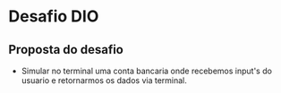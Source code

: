 # Desafio DIO

## Proposta do desafio

- Simular no terminal uma conta bancaria onde recebemos input's do usuario e retornarmos os dados via terminal.

